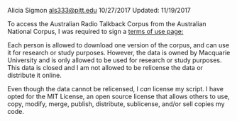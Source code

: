 Alicia Sigmon
als333@pitt.edu
10/27/2017
Updated: 11/19/2017

To access the Australian Radio Talkback Corpus from the Australian National Corpus, I was required to sign a [terms of use page:](https://www.ausnc.org.au/about-1/terms-of-use)

Each person is allowed to download one version of the corpus, and can use it for research or study purposes. 
However, the data is owned by Macquarie University and is only allowed to be used for research or study purposes. 
This data is closed and I am not allowed to be relicense the data or distribute it online.

Even though the data cannot be relicensed, I *can* license my script. I have opted for the MIT License, an open source license that allows others to use, copy, modify, merge, publish, distribute, 
sublicense, and/or sell copies my code.